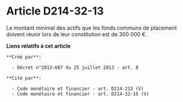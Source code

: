 # Article D214-32-13

Le montant minimal des actifs que les fonds communs de placement doivent réunir lors de leur constitution est de 300 000 €.

**Liens relatifs à cet article**

	**Créé par**:

	  - Décret n°2013-687 du 25 juillet 2013 - art. 8

	**Cité par**:

	  - Code monétaire et financier - art. D214-213 (V)
	  - Code monétaire et financier - art. D214-32-15 (V)
